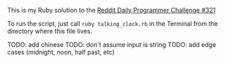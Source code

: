 This is my Ruby solution to the [Reddit Daily Programmer Challenge #321](https://www.reddit.com/r/dailyprogrammer/comments/6jr76h/20170627_challenge_321_easy_talking_clock/)

To run the script, just call `ruby talking_clock.rb` in the Terminal from the directory where this file lives.

TODO: add chinese
TODO: don't assume input is string
TODO: add edge cases (midnight, noon, half past, etc)